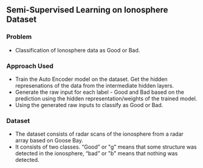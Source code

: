 ## Semi-Supervised Learning on Ionosphere Dataset

### Problem
  - Classification of Ionosphere data as Good or Bad. 

### Approach Used
  - Train the Auto Encoder model on the dataset. Get the hidden represenations of the data from the intermediate hidden layers. 
  - Generate the raw input for each label - Good and Bad based on the prediction using the hidden representation/weights of the trained model.
  - Using the generated raw inputs to classify as Good or Bad.

### Dataset
  - The dataset consists of radar scans of the ionosphere from a radar array based on Goose Bay.
  - It consists of two classes. “Good” or "g" means that some structure was detected in the ionosphere, “bad” or "b" means that nothing was detected.
